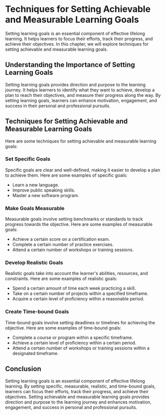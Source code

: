 Techniques for Setting Achievable and Measurable Learning Goals
==================================================================================================

Setting learning goals is an essential component of effective lifelong learning. It helps learners to focus their efforts, track their progress, and achieve their objectives. In this chapter, we will explore techniques for setting achievable and measurable learning goals.

Understanding the Importance of Setting Learning Goals
------------------------------------------------------

Setting learning goals provides direction and purpose to the learning journey. It helps learners to identify what they want to achieve, develop a plan to reach their objectives, and measure their progress along the way. By setting learning goals, learners can enhance motivation, engagement, and success in their personal and professional pursuits.

Techniques for Setting Achievable and Measurable Learning Goals
---------------------------------------------------------------

Here are some techniques for setting achievable and measurable learning goals:

### Set Specific Goals

Specific goals are clear and well-defined, making it easier to develop a plan to achieve them. Here are some examples of specific goals:

* Learn a new language.
* Improve public speaking skills.
* Master a new software program.

### Make Goals Measurable

Measurable goals involve setting benchmarks or standards to track progress towards the objective. Here are some examples of measurable goals:

* Achieve a certain score on a certification exam.
* Complete a certain number of practice exercises.
* Attend a certain number of workshops or training sessions.

### Develop Realistic Goals

Realistic goals take into account the learner's abilities, resources, and constraints. Here are some examples of realistic goals:

* Spend a certain amount of time each week practicing a skill.
* Take on a certain number of projects within a specified timeframe.
* Acquire a certain level of proficiency within a reasonable period.

### Create Time-bound Goals

Time-bound goals involve setting deadlines or timelines for achieving the objective. Here are some examples of time-bound goals:

* Complete a course or program within a specific timeframe.
* Achieve a certain level of proficiency within a certain period.
* Attend a certain number of workshops or training sessions within a designated timeframe.

Conclusion
----------

Setting learning goals is an essential component of effective lifelong learning. By setting specific, measurable, realistic, and time-bound goals, learners can focus their efforts, track their progress, and achieve their objectives. Setting achievable and measurable learning goals provides direction and purpose to the learning journey and enhances motivation, engagement, and success in personal and professional pursuits.
